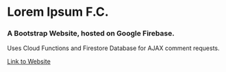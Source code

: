 # Lorem Ipsum F.C.

### A Bootstrap Website, hosted on Google Firebase. 
Uses Cloud Functions and Firestore Database for AJAX comment requests.

[Link to Website](https://lorem-ipsum-fc.web.app)
